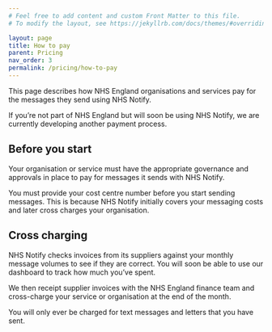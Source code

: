```yaml
---
# Feel free to add content and custom Front Matter to this file.
# To modify the layout, see https://jekyllrb.com/docs/themes/#overriding-theme-defaults

layout: page
title: How to pay
parent: Pricing
nav_order: 3
permalink: /pricing/how-to-pay
---
```


This page describes how NHS England organisations and services pay for the messages they send using NHS Notify.

If you’re not part of NHS England but will soon be using NHS Notify, we are currently developing another payment process.

## Before you start

Your organisation or service must have the appropriate governance and approvals in place to pay for messages it sends with NHS Notify.

You must provide your cost centre number before you start sending messages. This is because NHS Notify initially covers your messaging costs and later cross charges your organisation.

## Cross charging

NHS Notify checks invoices from its suppliers against your monthly message volumes to see if they are correct. You will soon be able to use our dashboard to track how much you’ve spent.

We then receipt supplier invoices with the NHS England finance team and cross-charge your service or organisation at the end of the month.

You will only ever be charged for text messages and letters that you have sent.
